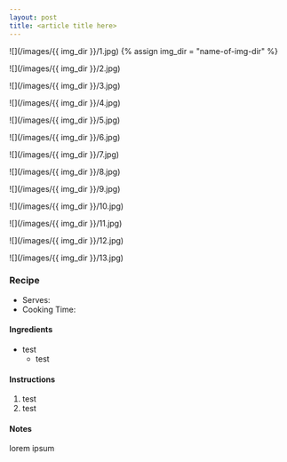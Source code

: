 ```yaml
---
layout: post
title: <article title here>
---
```

![](/images/{{ img_dir }}/1.jpg)
{% assign img_dir = "name-of-img-dir" %}


![](/images/{{ img_dir }}/2.jpg)



![](/images/{{ img_dir }}/3.jpg)



![](/images/{{ img_dir }}/4.jpg)



![](/images/{{ img_dir }}/5.jpg)



![](/images/{{ img_dir }}/6.jpg)



![](/images/{{ img_dir }}/7.jpg)



![](/images/{{ img_dir }}/8.jpg)



![](/images/{{ img_dir }}/9.jpg)



![](/images/{{ img_dir }}/10.jpg)



![](/images/{{ img_dir }}/11.jpg)



![](/images/{{ img_dir }}/12.jpg)



![](/images/{{ img_dir }}/13.jpg)

### Recipe
+ Serves: 
+ Cooking Time: 
#### Ingredients
+ test
  + test

#### Instructions
1. test
1. test

#### Notes
lorem ipsum
